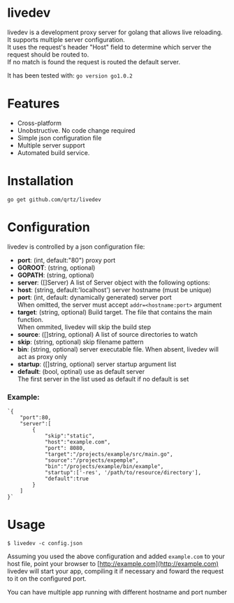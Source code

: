 livedev
=======

livedev is a development proxy server for golang that allows live reloading.  
It supports multiple server configuration.  
It uses the request's header "Host" field to determine which server the request should be routed to.  
If no match is found the request is routed the default server.

 
It has been tested with: `go version go1.0.2`

Features
========
* Cross-platform
* Unobstructive. No code change required
* Simple json configuration file
* Multiple server support
* Automated build service.


Installation
============

`go get github.com/qrtz/livedev` 

Configuration
=============
livedev is controlled by a json configuration file:

* __port__: (int, default:"80") proxy port
* __GOROOT__: (string, optional)
* __GOPATH__: (string, optional)
* __server__: ([]Server) A list of Server object with the following options:
 * __host__: (string, default:'localhost') server hostname (must be unique)
 * __port__: (int, default: dynamically generated) server port  
 When omitted, the server must accept `addr=<hostname:port>` argument
 * __target__: (string, optional) Build target. The file that contains the main function.  
 When ommited, livedev will skip the build step
 * __source__: ([]string, optional) A list of source directories to watch
 * __skip__: (string, optional) skip filename pattern
 * __bin__: (string, optional) server executable file. When absent, livedev will act as proxy only
 * __startup__: ([]string, optional) server startup argument list
 * __default__: (bool, optinal) use as default server  
 The first server in the list used as default if no default is set
 
### Example:

    `{
        "port":80,
        "server":[
            {
                "skip":"static",
                "host":"example.com",
                "port": 8080,
                "target":"/projects/example/src/main.go",
                "source":"/projects/expemple",
                "bin":"/projects/example/bin/example",
                "startup":['-res', '/path/to/resource/directory'],
                "default":true
            }
        ]
    }`


Usage
=====

    $ livedev -c config.json
    
Assuming you used the above configuration and added `example.com` to your host file,
point your browser to [http://example.com](http://example.com)  
livedev will start your app, compiling it if necessary and foward the request to
it on the configured port.

You can have multiple app running with different hostname and port number



